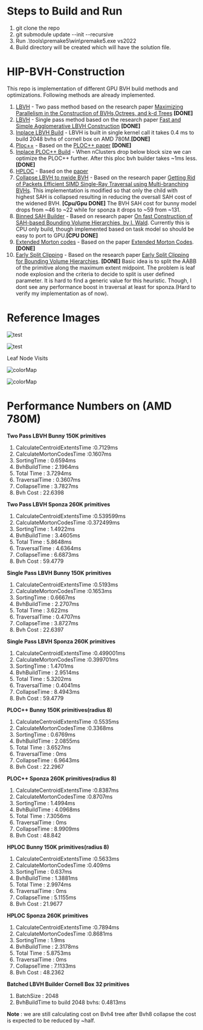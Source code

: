 # Steps to Build and Run

1. git clone the repo
2. git submodule update --init --recursive 
3. Run .\tools\premake5\win\premake5.exe vs2022
4. Build directory will be created which will have the solution file.

# HIP-BVH-Construction

This repo is implementation of different GPU BVH build methods and optimizations. Following methods are already implemented.

1. [LBVH](https://github.qualcomm.com/parikulk/BvhBuilderFramework/blob/e073ed347939bc66b25540a8dff830d512b5138b/src/TwoPassLbvhKernel.h#L174) - Two pass method based on the research paper [Maximizing Parallelism in the Construction of BVHs,Octrees, and k-d Trees](https://research.nvidia.com/sites/default/files/publications/karras2012hpg_paper.pdf) **[DONE]**
2. [LBVH](https://github.qualcomm.com/parikulk/BvhBuilderFramework/blob/e073ed347939bc66b25540a8dff830d512b5138b/src/SinglePassLbvhKernel.h#L67) - Single pass method based on the research paper  [Fast and Simple Agglomerative LBVH Construction](https://diglib.eg.org/server/api/core/bitstreams/ad092db2-6aec-4f2c-941d-8687de258f00/content) **[DONE]**
3. [Inplace LBVH Build](https://github.qualcomm.com/parikulk/BvhBuilderFramework/blob/543a715ac9c66afccb93186034c0b9af9ccd6115/src/BatchedBuildKernel.h#L211) - LBVH is built in single kernel call it takes 0.4 ms to build 2048 bvhs of cornell box on AMD 780M.**[DONE]**
4. [Ploc++](https://github.qualcomm.com/parikulk/BvhBuilderFramework/blob/e073ed347939bc66b25540a8dff830d512b5138b/src/Ploc%2B%2BKernel.h#L77) - Based on the [PLOC++ paper](https://www.intel.com/content/www/us/en/developer/articles/technical/ploc-for-bounding-volume.html) **[DONE]**
5. [Inplace PLOC++ Build](https://github.qualcomm.com/parikulk/BvhBuilderFramework/blob/d26258273c6b95749b6335fe4562a5d2c6d08524/src/Ploc%2B%2BKernel.h#L77) - When nClusters drop below block size we can optimize the PLOC++ further. After this ploc bvh builder takes ~1ms less.**[DONE]**
6. [HPLOC](https://github.qualcomm.com/parikulk/BvhBuilderFramework/blob/b0377b1c22d9f65e80a2f788e2b84722c576aaf3/src/HplocKernel.h#L282) - Based on the [paper](https://gpuopen.com/download/publications/HPLOC.pdf)
7. [Collapse LBVH to nwide BVH](https://github.qualcomm.com/parikulk/BvhBuilderFramework/blob/4ab253f9846f8bb1a979ad87da5cf2d092195107/src/TwoPassLbvhKernel.h#L215) - Based on the research paper [Getting Rid of Packets Efficient SIMD Single-Ray Traversal using Multi-branching BVHs](https://typeset.io/pdf/getting-rid-of-packets-efficient-simd-single-ray-traversal-29rwgbmwv3.pdf). This implementation is modified so that only the child with highest SAH is collapsed resulting in reducing the oversall SAH cost of the widened BVH. **[Cpu/Gpu DONE]**
   The BVH SAH cost for bunny model drops from ~46 to ~22 while for sponza it drops to ~59 from ~131.
5. [Binned SAH Builder](https://github.qualcomm.com/parikulk/BvhBuilderFramework/blob/main/src/BinnedSahBvh.cpp) - Based on research paper [On fast Construction of SAH-based Bounding Volume Hierarchies, by I. Wald](https://www.sci.utah.edu/~wald/Publications/2007/ParallelBVHBuild/fastbuild.pdf). Currently this is CPU only build, though implemented based on task model so should be easy to port to GPU.**[CPU DONE]**
6. [Extended Morton codes](https://github.qualcomm.com/parikulk/BvhBuilderFramework/blob/f45ec0e712943848703ed073dccf28f5fcf257d4/src/CommonBlocksKernel.h#L138) - Based on the paper [Extended Morton Codes](https://www.highperformancegraphics.org/wp-content/uploads/2017/Papers-Session3/HPG207_ExtendedMortonCodes.pdf). **[DONE]**
7. [Early Split Clipping](https://github.qualcomm.com/parikulk/BvhBuilderFramework/blob/4ab253f9846f8bb1a979ad87da5cf2d092195107/src/Utility.cpp#L456) - Based on the research paper [Early Split Clipping for Bounding Volume Hierarchies](https://citeseerx.ist.psu.edu/document?repid=rep1&type=pdf&doi=ddfac027fa516d63fa705c52155ea9313543cf3a). **[DONE]**
   Basic idea is to split the AABB of the primitive along the maximum extent midpoint. The problem is leaf node explosion and the criteria to decide to split is user defined parameter. It is hard to find a generic value for this heuristic. Though,
   I dont see any performance boost in traversal at least for sponza.(Hard to verify my implementation as of now).

# Reference Images

![test](https://github.qualcomm.com/storage/user/34949/files/727f4a4f-f2de-4c57-82e1-62da40337e3a)

![test](https://github.qualcomm.com/storage/user/34949/files/32b92af9-ddaf-413b-8218-4d7f69ae7b8f)


Leaf Node Visits 

![colorMap](https://github.qualcomm.com/storage/user/34949/files/e0cc1945-6cba-4068-bcf7-9fa491e3f522)

![colorMap](https://github.qualcomm.com/storage/user/34949/files/127fc97f-27e7-408f-a393-747fff4a0027)

# Performance Numbers on (AMD 780M)

**Two Pass LBVH Bunny 150K primitives**
1. CalculateCentroidExtentsTime :0.7129ms
2. CalculateMortonCodesTime :0.1607ms
3. SortingTime : 0.6594ms
4. BvhBuildTime : 2.1964ms
5. Total Time : 3.7294ms
6. TraversalTime : 0.3607ms
7. CollapseTime : 3.7827ms
8. Bvh Cost : 22.6398

**Two Pass LBVH Sponza 260K primitives**
1. CalculateCentroidExtentsTime :0.539599ms
2. CalculateMortonCodesTime :0.372499ms
3. SortingTime : 1.4922ms
4. BvhBuildTime : 3.4605ms
5. Total Time : 5.8648ms
6. TraversalTime : 4.6364ms
7. CollapseTime : 6.6873ms
8. Bvh Cost : 59.4779

**Single Pass LBVH Bunny 150K primitives**
1. CalculateCentroidExtentsTime :0.5193ms
2. CalculateMortonCodesTime :0.1653ms
3. SortingTime : 0.6667ms
4. BvhBuildTime : 2.2707ms
5. Total Time : 3.622ms
6. TraversalTime : 0.4707ms
7. CollapseTime : 3.8727ms
8. Bvh Cost : 22.6397

**Single Pass LBVH Sponza 260K primitives**
1. CalculateCentroidExtentsTime :0.499001ms
2. CalculateMortonCodesTime :0.399701ms
3. SortingTime : 1.4701ms
4. BvhBuildTime : 2.9514ms
5. Total Time : 5.3202ms
6. TraversalTime : 0.4041ms
7. CollapseTime : 8.4943ms
8. Bvh Cost : 59.4779

**PLOC++ Bunny 150K primitives(radius 8)**
1. CalculateCentroidExtentsTime :0.5535ms
2. CalculateMortonCodesTime :0.3368ms
3. SortingTime : 0.6769ms
4. BvhBuildTime : 2.0855ms
5. Total Time : 3.6527ms
6. TraversalTime : 0ms
7. CollapseTime : 6.9643ms
8. Bvh Cost : 22.2967

**PLOC++ Sponza 260K primitives(radius 8)**
1. CalculateCentroidExtentsTime :0.8387ms
2. CalculateMortonCodesTime :0.8707ms
3. SortingTime : 1.4994ms
4. BvhBuildTime : 4.0968ms
5. Total Time : 7.3056ms
6. TraversalTime : 0ms
7. CollapseTime : 8.9909ms
8. Bvh Cost : 48.842

**HPLOC Bunny 150K primitives(radius 8)**
1. CalculateCentroidExtentsTime :0.5633ms
2. CalculateMortonCodesTime :0.409ms
3. SortingTime : 0.637ms
4. BvhBuildTime : 1.3881ms
5. Total Time : 2.9974ms
6. TraversalTime : 0ms
7. CollapseTime : 5.1155ms
8. Bvh Cost : 21.9677

**HPLOC Sponza 260K primitives**
1. CalculateCentroidExtentsTime :0.7894ms
2. CalculateMortonCodesTime :0.8681ms
3. SortingTime : 1.9ms
4. BvhBuildTime : 2.3178ms
5. Total Time : 5.8753ms
6. TraversalTime : 0ms
7. CollapseTime : 7.1133ms
8. Bvh Cost : 48.2362

**Batched LBVH Builder Cornell Box 32 primitives**
1. BatchSize : 2048
2. BvhBuildTime to build 2048 bvhs: 0.4813ms

**Note** : we are still calculating cost on Bvh4 tree after Bvh8 collapse the cost is expected to be reduced by ~half.

